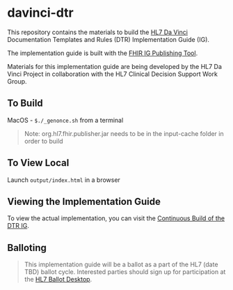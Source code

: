 # davinci-dtr
This repository contains the materials to build the [HL7 Da Vinci](http://www.hl7.org/about/davinci/) Documentation Templates and Rules (DTR) Implementation Guide (IG).

The implementation guide is built with the [FHIR IG Publishing Tool](https://www.hl7.org/fhir/downloads.html).

Materials for this implementation guide are being developed by the HL7 Da Vinci Project in collaboration with the HL7 Clinical Decision Support Work Group.

## To Build
MacOS - `$./_genonce.sh` from a terminal
>Note: org.hl7.fhir.publisher.jar needs to be in the input-cache folder in order to build

## To View Local
Launch `output/index.html` in a browser

## Viewing the Implementation Guide
To view the actual implementation, you can visit the [Continuous Build of the DTR IG](http://build.fhir.org/ig/HL7/davinci-dtr/index.html).

## Balloting
>This implementation guide will be a ballot as a part of the HL7 (date TBD) ballot cycle. Interested parties should sign up for participation at the [HL7 Ballot Desktop](http://www.hl7.org/ctl.cfm?action=ballots.home).
